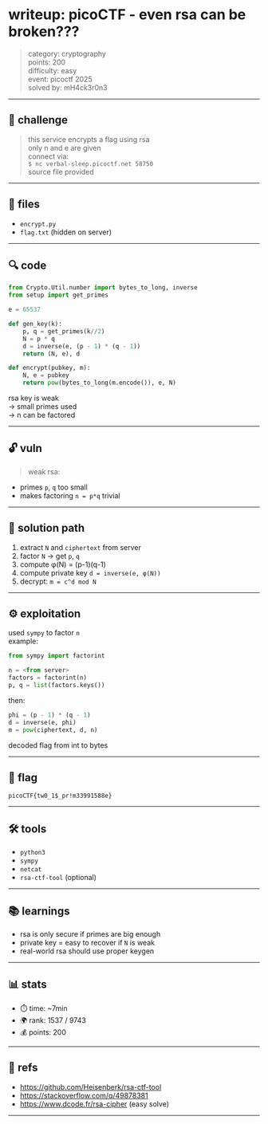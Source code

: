 
# writeup: picoCTF - even rsa can be broken???

> category: cryptography  
> points: 200  
> difficulty: easy  
> event: picoctf 2025  
> solved by: mH4ck3r0n3  

---

## 🧠 challenge

> this service encrypts a flag using rsa  
> only n and e are given  
> connect via:  
> `$ nc verbal-sleep.picoctf.net 58750`  
> source file provided

---

## 📁 files

- `encrypt.py`
- `flag.txt` (hidden on server)

---

## 🔍 code

```python
from Crypto.Util.number import bytes_to_long, inverse
from setup import get_primes

e = 65537

def gen_key(k):
    p, q = get_primes(k//2)
    N = p * q
    d = inverse(e, (p - 1) * (q - 1))
    return (N, e), d

def encrypt(pubkey, m):
    N, e = pubkey
    return pow(bytes_to_long(m.encode()), e, N)
```

rsa key is weak  
→ small primes used  
→ n can be factored

---

## 🔓 vuln

> weak rsa:  
- primes `p`, `q` too small  
- makes factoring `n = p*q` trivial

---

## 🎯 solution path

1. extract `N` and `ciphertext` from server  
2. factor `N` → get `p`, `q`  
3. compute φ(N) = (p-1)(q-1)  
4. compute private key `d = inverse(e, φ(N))`  
5. decrypt: `m = c^d mod N`

---

## ⚙️ exploitation

used `sympy` to factor `n`  
example:

```python
from sympy import factorint

n = <from server>
factors = factorint(n)
p, q = list(factors.keys())
```

then:

```python
phi = (p - 1) * (q - 1)
d = inverse(e, phi)
m = pow(ciphertext, d, n)
```

decoded flag from int to bytes

---

## 🚩 flag

```text
picoCTF{tw0_1$_pr!m33991588e}
```

---

## 🛠️ tools

- `python3`
- `sympy`
- `netcat`
- `rsa-ctf-tool` (optional)

---

## 📚 learnings

- rsa is only secure if primes are big enough  
- private key = easy to recover if `N` is weak  
- real-world rsa should use proper keygen

---

## 📊 stats

- ⏱️ time: ~7min  
- 🌍 rank: 1537 / 9743  
- 💰 points: 200  

---

## 📎 refs

- https://github.com/Heisenberk/rsa-ctf-tool  
- https://stackoverflow.com/q/49878381  
- https://www.dcode.fr/rsa-cipher (easy solve)  

---
